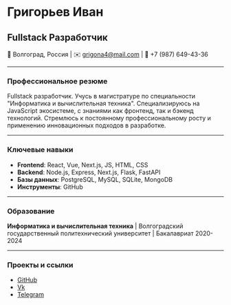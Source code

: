# Григорьев Иван

## Fullstack Разработчик

📍 Волгоград, Россия | ✉️ grigona4@mail.com | 📱 +7 (987) 649-43-36

---

### Профессиональное резюме

Fullstack разработчик. Учусь в магистратуре по специальности "Информатика и вычислительная техника".
Специализируюсь на JavaScript экосистеме, с знаниями как фронтенд, так и бэкенд технологий. Стремлюсь к постоянному профессиональному росту и применению инновационных подходов в разработке.

---

### Ключевые навыки

- **Frontend**: React, Vue, Next.js, JS, HTML, CSS
- **Backend**: Node.js, Express, Next.js, Flask, FastAPI
- **Базы данных**: PostgreSQL, MySQL, SQLite, MongoDB
- **Инструменты**: GitHub

---

### Образование

**Информатика и вычислительная техника** | Волгоградский государственный политехнический университет | Бакалавриат 2020-2024

---

### Проекты и ссылки

- [GitHub](https://github.com/Negibkaya)
- [Vk](https://vk.com/negibkiy)
- [Telegram](https://t.me/Negibkiy)
